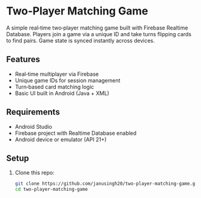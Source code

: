 # Two‑Player Matching Game

A simple real‑time two‑player matching game built with Firebase Realtime Database. Players join a game via a unique ID and take turns flipping cards to find pairs. Game state is synced instantly across devices.

## Features
- Real‑time multiplayer via Firebase
- Unique game IDs for session management
- Turn‑based card matching logic
- Basic UI built in Android (Java + XML)

## Requirements
- Android Studio
- Firebase project with Realtime Database enabled
- Android device or emulator (API 21+)

## Setup
1. Clone this repo:
   ```bash
   git clone https://github.com/janusingh20/two-player-matching-game.git
   cd two-player-matching-game
